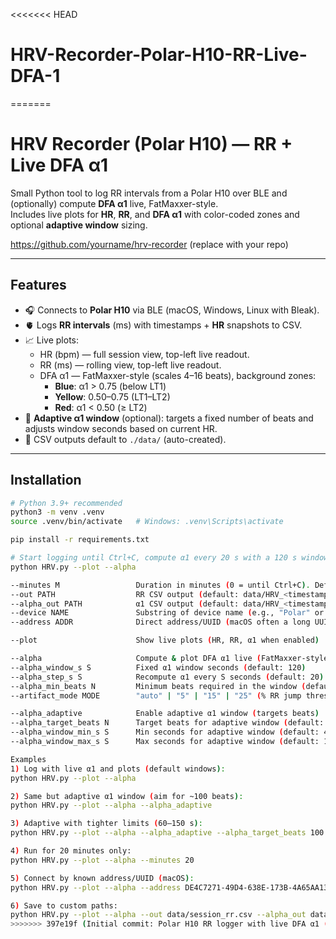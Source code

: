 <<<<<<< HEAD
# HRV-Recorder-Polar-H10-RR-Live-DFA-1
=======
# HRV Recorder (Polar H10) — RR + Live DFA α1

Small Python tool to log RR intervals from a Polar H10 over BLE and (optionally) compute **DFA α1** live, FatMaxxer-style.  
Includes live plots for **HR**, **RR**, and **DFA α1** with color-coded zones and optional **adaptive window** sizing.

https://github.com/yourname/hrv-recorder (replace with your repo)

---

## Features

- 🎧 Connects to **Polar H10** via BLE (macOS, Windows, Linux with Bleak).
- 🫀 Logs **RR intervals** (ms) with timestamps + **HR** snapshots to CSV.
- 📈 Live plots:
  - HR (bpm) — full session view, top-left live readout.
  - RR (ms) — rolling view, top-left live readout.
  - DFA α1 — FatMaxxer-style (scales 4–16 beats), background zones:
    - **Blue**: α1 > 0.75 (below LT1)
    - **Yellow**: 0.50–0.75 (LT1–LT2)
    - **Red**: α1 < 0.50 (≥ LT2)
- 🧠 **Adaptive α1 window** (optional): targets a fixed number of beats and adjusts window seconds based on current HR.
- 💾 CSV outputs default to `./data/` (auto-created).

---

## Installation

```bash
# Python 3.9+ recommended
python3 -m venv .venv
source .venv/bin/activate   # Windows: .venv\Scripts\activate

pip install -r requirements.txt

# Start logging until Ctrl+C, compute α1 every 20 s with a 120 s window, show plots
python HRV.py --plot --alpha

--minutes M                 Duration in minutes (0 = until Ctrl+C). Default: 0
--out PATH                  RR CSV output (default: data/HRV_<timestamp>.csv)
--alpha_out PATH            α1 CSV output (default: data/HRV_<timestamp>_alpha.csv)
--device NAME               Substring of device name (e.g., "Polar" or "H10")
--address ADDR              Direct address/UUID (macOS often a long UUID)

--plot                      Show live plots (HR, RR, α1 when enabled)

--alpha                     Compute & plot DFA α1 live (FatMaxxer-style)
--alpha_window_s S          Fixed α1 window seconds (default: 120)
--alpha_step_s S            Recompute α1 every S seconds (default: 20)
--alpha_min_beats N         Minimum beats required in the window (default: 60)
--artifact_mode MODE        "auto" | "5" | "15" | "25" (% RR jump threshold)

--alpha_adaptive            Enable adaptive α1 window (targets beats)
--alpha_target_beats N      Target beats for adaptive window (default: 100)
--alpha_window_min_s S      Min seconds for adaptive window (default: 45)
--alpha_window_max_s S      Max seconds for adaptive window (default: 180)

Examples
1) Log with live α1 and plots (default windows):
python HRV.py --plot --alpha

2) Same but adaptive α1 window (aim for ~100 beats):
python HRV.py --plot --alpha --alpha_adaptive

3) Adaptive with tighter limits (60–150 s):
python HRV.py --plot --alpha --alpha_adaptive --alpha_target_beats 100 --alpha_window_min_s 60 --alpha_window_max_s 150

4) Run for 20 minutes only:
python HRV.py --plot --alpha --minutes 20

5) Connect by known address/UUID (macOS):
python HRV.py --plot --alpha --address DE4C7271-49D4-638E-173B-4A65AA13CF89

6) Save to custom paths:
python HRV.py --plot --alpha --out data/session_rr.csv --alpha_out data/session_alpha.csv
>>>>>>> 397e19f (Initial commit: Polar H10 RR logger with live DFA α1 (FatMaxxer-style) + adaptive window + plots)
